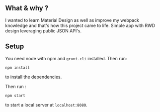 ## What & why ?
I wanted to learn Material Design as well as improve my webpack knowledge and that's how this project came to life. Simple app
with RWD design leveraging public JSON API's.

## Setup 
You need node with npm and `grunt-cli` installed. Then run:

`npm install`

to install the dependencies.

Then run :

`npm start`

to start a local server at `localhost:8080`.